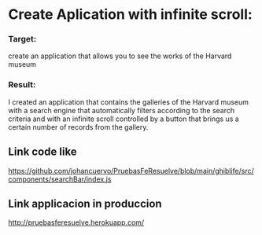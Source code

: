 # Create Aplication with infinite scroll:

### Target: 
create an application that allows you to see the works of the Harvard museum
### Result:
I created an application that contains the galleries of the Harvard museum with a search engine that automatically filters according to the search criteria and with an infinite scroll controlled by a button that brings us a certain number of records from the gallery.
## Link code like

https://github.com/johancuervo/PruebasFeResuelve/blob/main/ghiblife/src/components/searchBar/index.js
## Link applicacion in produccion

http://pruebasferesuelve.herokuapp.com/
